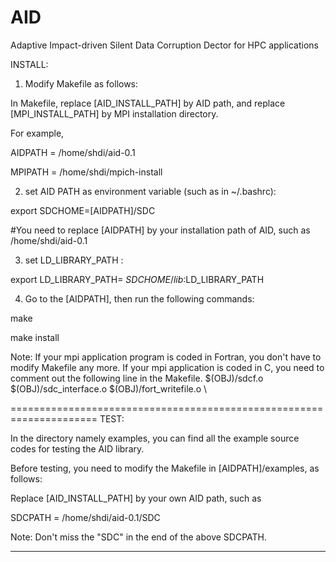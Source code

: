 # AID
Adaptive Impact-driven Silent Data Corruption Dector for HPC applications

INSTALL:
1. Modify Makefile as follows:

In Makefile, replace [AID_INSTALL_PATH] by AID path, and replace [MPI_INSTALL_PATH] by MPI installation directory.

For example,

AIDPATH         = /home/shdi/aid-0.1

MPIPATH         = /home/shdi/mpich-install

2. set AID PATH as environment variable (such as in ~/.bashrc):

export SDCHOME=[AIDPATH]/SDC

#You need to replace [AIDPATH] by your installation path of AID, such as /home/shdi/aid-0.1

3. set LD_LIBRARY_PATH :

export LD_LIBRARY_PATH= $SDCHOME/lib:$LD_LIBRARY_PATH

4. Go to the [AIDPATH], then run the following commands:

make

make install

Note: If your mpi application program is coded in Fortran, you don't have to modify Makefile any more. If your mpi application is coded in C, you need to comment out the following line in the Makefile.
                        $(OBJ)/sdcf.o $(OBJ)/sdc_interface.o $(OBJ)/fort_writefile.o \


=====================================================================
TEST:

In the directory namely examples, you can find all the example source codes for testing the AID library.

Before testing, you need to modify the Makefile in [AIDPATH]/examples, as follows:

Replace [AID_INSTALL_PATH] by your own AID path, such as

SDCPATH         = /home/shdi/aid-0.1/SDC

Note: Don't miss the "SDC" in the end of the above SDCPATH.

------------------
